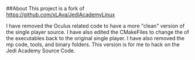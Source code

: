 ##About
This project is a fork of https://github.com/xLAva/JediAcademyLinux

I have removed the Oculus related code to have a more "clean" version of the single player source.
I have also edited the CMakeFiles to change the of the executables back to the original single player.
I have also removed the mp code, tools, and binary folders.
This version is for me to hack on the Jedi Academy Source Code.
